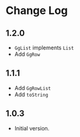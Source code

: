 # Change Log

## 1.2.0

- `GgList` implements `List`
- Add `GgRow`

## 1.1.1

- Add `GgRowList`
- Add `toString`

## 1.0.3

- Initial version.
